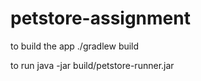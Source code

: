 # petstore-assignment

to build the app
  ./gradlew build

to run
  java -jar build/petstore-runner.jar
